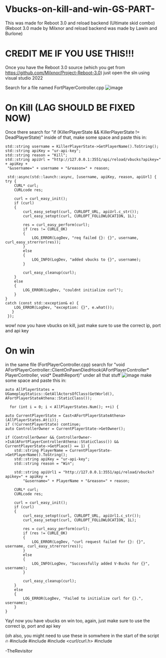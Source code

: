 # Vbucks-on-kill-and-win-GS-PART-
This was made for Reboot 3.0 and reload backend (Ultimate skid combo)
(Reboot 3.0 made by Milxnor and reload backend was made by Lawin and Burlone)

# CREDIT ME IF YOU USE THIS!!!

Once you have the Reboot 3.0 source (which you get from https://github.com/Milxnor/Project-Reboot-3.0) just open the sln using visual studio 2022

Search for a file named FortPlayerController.cpp
![image](https://github.com/user-attachments/assets/9a769355-96dd-4f22-90ba-00be93dec689)

# On Kill (LAG SHOULD BE FIXED NOW)

Once there search for "if (KillerPlayerState && KillerPlayerState != DeadPlayerState)" inside of that, make some space and paste this in:

    std::string username = KillerPlayerState->GetPlayerName().ToString(); 
    std::string apiKey = "ur-api-key";
    std::string reason = "Kill";
    std::string apiUrl = "http://127.0.0.1:3551/api/reload/vbucks?apikey=" + apiKey +
     "&username=" + username + "&reason=" + reason;

     std::async(std::launch::async, [username, apiKey, reason, apiUrl] {
    try {
        CURL* curl;
        CURLcode res;

        curl = curl_easy_init();
        if (curl)
        {
            curl_easy_setopt(curl, CURLOPT_URL, apiUrl.c_str());
            curl_easy_setopt(curl, CURLOPT_FOLLOWLOCATION, 1L);

            res = curl_easy_perform(curl);
            if (res != CURLE_OK)
            {
                LOG_ERROR(LogDev, "req failed {}: {}", username, curl_easy_strerror(res));
            }
            else
            {
                LOG_INFO(LogDev, "added vbucks to {}", username);
            }

            curl_easy_cleanup(curl);
        }
        else
        {
            LOG_ERROR(LogDev, "couldnt initialize curl");
        }
    }
    catch (const std::exception& e) {
        LOG_ERROR(LogDev, "exception: {}", e.what());
       }
     });

wow! now you have vbucks on kill, just make sure to use the correct ip, port and api key


# On win

in the same file (FortPlayerController.cpp) search for "void AFortPlayerController::ClientOnPawnDiedHook(AFortPlayerController* PlayerController, void* DeathReport)"
under all that stuff
![image](https://github.com/user-attachments/assets/3316564c-1a61-4505-a289-f863614b3d88)
make some space and paste this in:


    auto AllPlayerStates = UGameplayStatics::GetAllActorsOfClass(GetWorld(), AFortPlayerStateAthena::StaticClass()); 

      for (int i = 0; i < AllPlayerStates.Num(); ++i) {

	auto CurrentPlayerState = Cast<AFortPlayerStateAthena>(AllPlayerStates.At(i));
	if (!CurrentPlayerState) continue;
	auto ControllerOwner = CurrentPlayerState->GetOwner();

	if (ControllerOwner && ControllerOwner->IsA(AFortPlayerControllerAthena::StaticClass()) && CurrentPlayerState->GetPlace() == 1) {
		std::string PlayerName = CurrentPlayerState->GetPlayerName().ToString();
		std::string apiKey = "ur-api-key";
		std::string reason = "Win";

		std::string apiUrl1 = "http://127.0.0.1:3551/api/reload/vbucks?apikey=" + apiKey +
			"&username=" + PlayerName + "&reason=" + reason;

		CURL* curl;
		CURLcode res;

		curl = curl_easy_init();
		if (curl)
		{
			curl_easy_setopt(curl, CURLOPT_URL, apiUrl1.c_str());
			curl_easy_setopt(curl, CURLOPT_FOLLOWLOCATION, 1L);

			res = curl_easy_perform(curl);
			if (res != CURLE_OK)
			{
				LOG_ERROR(LogDev, "curl request failed for {}: {}", username, curl_easy_strerror(res));
			}
			else
			{
				LOG_INFO(LogDev, "Successfully added V-Bucks for {}", username);
			}

			curl_easy_cleanup(curl);
		}
		else
		{
			LOG_ERROR(LogDev, "Failed to initialize curl for {}.", username);
		}
	}



Yay! now you have vbucks on win too, again, just make sure to use the correct ip, port and api key

(oh also, you might need to use these in somwhere in the start of the script :fire:
#include <string>
#include <future>
#include <curl/curl.h>
#include <exception>


-TheRevisitor
